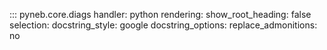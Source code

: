 ::: pyneb.core.diags
    handler: python
    rendering:
        show_root_heading: false
    selection:
        docstring_style: google
        docstring_options:
            replace_admonitions: no

    
